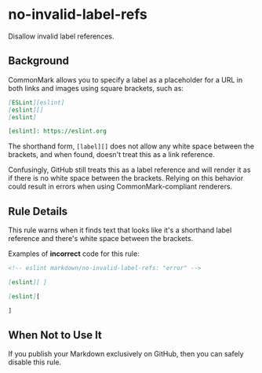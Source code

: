# no-invalid-label-refs

Disallow invalid label references.

## Background

CommonMark allows you to specify a label as a placeholder for a URL in both links and images using square brackets, such as:

```markdown
[ESLint][eslint]
[eslint][]
[eslint]

[eslint]: https://eslint.org
```

The shorthand form, `[label][]` does not allow any white space between the brackets, and when found, doesn't treat this as a link reference. 

Confusingly, GitHub still treats this as a label reference and will render it as if there is no white space between the brackets. Relying on this behavior could result in errors when using CommonMark-compliant renderers.

## Rule Details

This rule warns when it finds text that looks like it's a shorthand label reference and there's white space between the brackets.

Examples of **incorrect** code for this rule:

```markdown
<!-- eslint markdown/no-invalid-label-refs: "error" -->

[eslint][ ]

[eslint][

]
```

## When Not to Use It

If you publish your Markdown exclusively on GitHub, then you can safely disable this rule.
